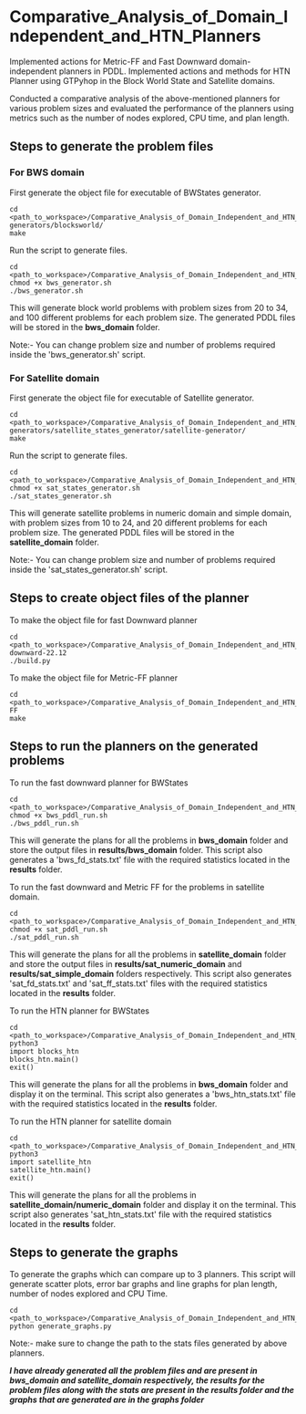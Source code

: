 # Comparative_Analysis_of_Domain_Independent_and_HTN_Planners

Implemented actions for Metric-FF and Fast Downward domain-independent planners in PDDL. Implemented actions and methods for HTN Planner using GTPyhop in the Block World State and Satellite domains.

Conducted a comparative analysis of the above-mentioned planners for various problem sizes and evaluated the performance of the planners using metrics such as the number of nodes explored, CPU time, and plan length.


## Steps to generate the problem files

### For BWS domain
First generate the object file for executable of BWStates generator.
```
cd <path_to_workspace>/Comparative_Analysis_of_Domain_Independent_and_HTN_Planners/pddl-generators/blocksworld/
make
```

Run the script to generate files.
```
cd <path_to_workspace>/Comparative_Analysis_of_Domain_Independent_and_HTN_Planners/src/
chmod +x bws_generator.sh
./bws_generator.sh
```

This will generate block world problems with problem sizes from 20 to 34, and 100 different problems for each problem size. The generated PDDL files will be stored in the **bws_domain** folder.


Note:- You can change problem size and number of problems required inside the 'bws_generator.sh' script.

### For Satellite domain
First generate the object file for executable of Satellite generator.
```
cd <path_to_workspace>/Comparative_Analysis_of_Domain_Independent_and_HTN_Planners/pddl-generators/satellite_states_generator/satellite-generator/
make
```

Run the script to generate files.
```
cd <path_to_workspace>/Comparative_Analysis_of_Domain_Independent_and_HTN_Planners/src/
chmod +x sat_states_generator.sh
./sat_states_generator.sh
```

This will generate satellite problems in numeric domain and simple domain, with problem sizes from 10 to 24, and 20 different problems for each problem size. The generated PDDL files will be stored in the **satellite_domain** folder.


Note:- You can change problem size and number of problems required inside the 'sat_states_generator.sh' script.

## Steps to create object files of the planner
To make the object file for fast Downward planner
```
cd <path_to_workspace>/Comparative_Analysis_of_Domain_Independent_and_HTN_Planners/fast-downward-22.12
./build.py
```


To make the object file for Metric-FF planner
```
cd <path_to_workspace>/Comparative_Analysis_of_Domain_Independent_and_HTN_Planners/Metric-FF
make
```

## Steps to run the planners on the generated problems
To run the fast downward planner for BWStates
```
cd <path_to_workspace>/Comparative_Analysis_of_Domain_Independent_and_HTN_Planners/src/
chmod +x bws_pddl_run.sh
./bws_pddl_run.sh
```
This will generate the plans for all the problems in **bws_domain** folder and store the output files in **results/bws_domain** folder. This script also generates a 'bws_fd_stats.txt' file with the required statistics located in the **results** folder.


To run the fast downward and Metric FF for the problems in satellite domain.
```
cd <path_to_workspace>/Comparative_Analysis_of_Domain_Independent_and_HTN_Planners/src/
chmod +x sat_pddl_run.sh
./sat_pddl_run.sh
```
This will generate the plans for all the problems in **satellite_domain** folder and store the output files in **results/sat_numeric_domain** and **results/sat_simple_domain** folders respectively. This script also generates 'sat_fd_stats.txt' and 'sat_ff_stats.txt' files with the required statistics located in the **results** folder.


To run the HTN planner for BWStates
```
cd <path_to_workspace>/Comparative_Analysis_of_Domain_Independent_and_HTN_Planners/GTPyhop
python3
import blocks_htn
blocks_htn.main()
exit()
```
This will generate the plans for all the problems in **bws_domain** folder and display it on the terminal. This script also generates a 'bws_htn_stats.txt' file with the required statistics located in the **results** folder.


To run the HTN planner for satellite domain
```
cd <path_to_workspace>/Comparative_Analysis_of_Domain_Independent_and_HTN_Planners/GTPyhop
python3
import satellite_htn
satellite_htn.main()
exit()
```
This will generate the plans for all the problems in **satellite_domain/numeric_domain** folder and display it on the terminal. This script also generates 'sat_htn_stats.txt' file with the required statistics located in the **results** folder.


## Steps to generate the graphs
To generate the graphs which can compare up to 3 planners. This script will generate scatter plots, error bar graphs and line graphs for plan length, number of nodes explored and CPU Time.
```
cd <path_to_workspace>/Comparative_Analysis_of_Domain_Independent_and_HTN_Planners/src/
python generate_graphs.py
```
Note:- make sure to change the path to the stats files generated by above planners.


***I have already generated all the problem files and are present in **bws_domain** and **satellite_domain** respectively, the results for the problem files along with the stats are present in the **results** folder and the graphs that are generated are in the **graphs** folder*** 

